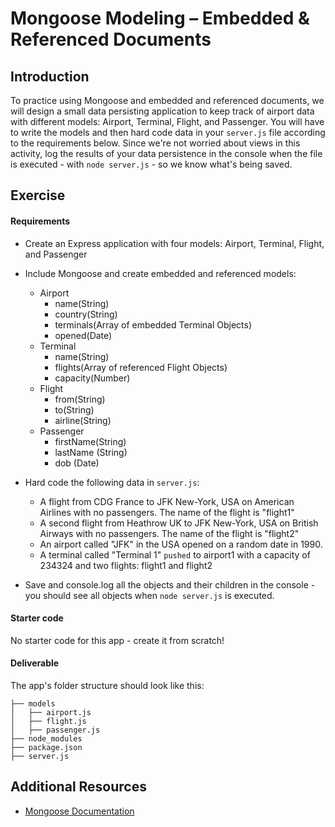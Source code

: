 # Mongoose Modeling – Embedded & Referenced Documents

## Introduction

To practice using Mongoose and embedded and referenced documents, we will design a small data persisting application to keep track of airport data with different models: Airport, Terminal, Flight, and Passenger. You will have to write the models and then hard code data in your `server.js` file according to the requirements below.  Since we're not worried about views in this activity, log the results of your data persistence in the console when the file is executed - with `node server.js` - so we know what's being saved.

## Exercise

#### Requirements

- Create an Express application with four models: Airport, Terminal, Flight, and Passenger
- Include Mongoose and create embedded and referenced models:

  - Airport
    - name(String)
    - country(String)
    - terminals(Array of embedded Terminal Objects)
    - opened(Date)
  - Terminal
    - name(String)
    - flights(Array of referenced Flight Objects)
    - capacity(Number)
  - Flight
    - from(String)
    - to(String)
    - airline(String)
  - Passenger
    - firstName(String)
    - lastName (String)
    - dob (Date)

- Hard code the following data in `server.js`:

  - A flight from CDG France to JFK New-York, USA on American Airlines with no passengers.  The name of the flight is "flight1"
  - A second flight from Heathrow UK to JFK New-York, USA on British Airways with no passengers.  The name of the flight is "flight2"
  - An airport called "JFK" in the USA opened on a random date in 1990.
  - A terminal called "Terminal 1" `pushed` to airport1 with a capacity of 234324 and two flights: flight1 and flight2

- Save and console.log all the objects and their children in the console - you should see all objects when `node server.js` is executed.

#### Starter code

No starter code for this app - create it from scratch!

#### Deliverable

The app's folder structure should look like this:

```
├── models
│   ├── airport.js
│   ├── flight.js
│   ├── passenger.js
├── node_modules
├── package.json
├── server.js
```



## Additional Resources

- [Mongoose Documentation](http://mongoosejs.com/)



